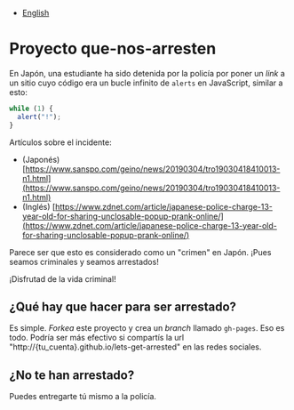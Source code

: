 - [English](README.md)

# Proyecto que-nos-arresten

En Japón, una estudiante ha sido detenida por la policía por poner un _link_ a un sitio cuyo código era un bucle infinito de `alerts` en JavaScript, similar a esto:

```js
while (1) {
  alert("!");
}
```

Artículos sobre el incidente:

- (Japonés) [https://www.sanspo.com/geino/news/20190304/tro19030418410013-n1.html](https://www.sanspo.com/geino/news/20190304/tro19030418410013-n1.html)
- (Inglés) [https://www.zdnet.com/article/japanese-police-charge-13-year-old-for-sharing-unclosable-popup-prank-online/](https://www.zdnet.com/article/japanese-police-charge-13-year-old-for-sharing-unclosable-popup-prank-online/)

Parece ser que esto es considerado como un "crimen" en Japón. ¡Pues seamos criminales y seamos arrestados!

¡Disfrutad de la vida criminal!

## ¿Qué hay que hacer para ser arrestado?

Es simple. _Forkea_ este proyecto y crea un _branch_ llamado `gh-pages`. Eso es todo. Podría ser más efectivo si compartís la url "http://{tu_cuenta}.github.io/lets-get-arrested" en las redes sociales.


## ¿No te han arrestado?

Puedes entregarte tú mismo a la policía.
